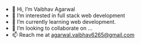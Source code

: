 - 👋 Hi, I’m Vaibhav Agarwal
- 👀 I’m interested in full stack web development
- 🌱 I’m currently learning web development.
- 💞️ I’m looking to collaborate on ...
- 📫 Reach me at agarwal.vaibhav6265@gmail.com
<!---
va6265/va6265 is a ✨ special ✨ repository because its `README.md` (this file) appears on your GitHub profile.
You can click the Preview link to take a look at your changes.
--->
